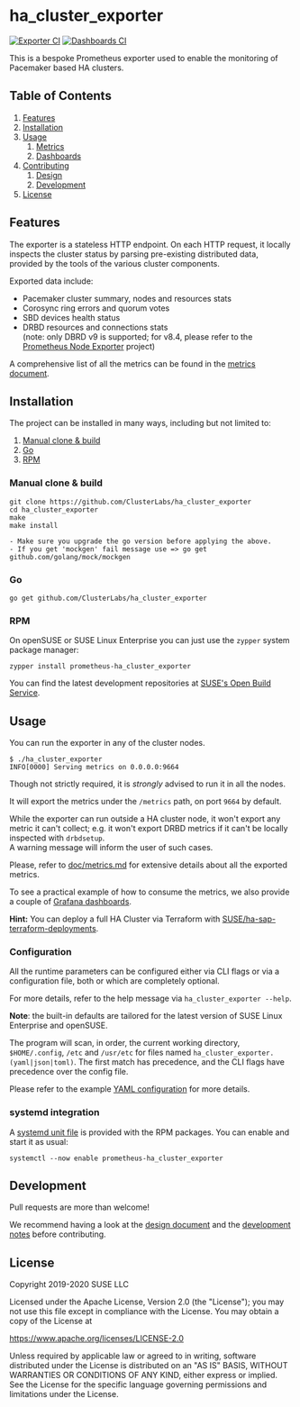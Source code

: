 # ha_cluster_exporter

[![Exporter CI](https://github.com/ClusterLabs/ha_cluster_exporter/workflows/Exporter%20CI/badge.svg)](https://github.com/ClusterLabs/ha_cluster_exporter/actions?query=workflow%3A%22Exporter+CI%22)
[![Dashboards CI](https://github.com/ClusterLabs/ha_cluster_exporter/workflows/Dashboards%20CI/badge.svg)](https://github.com/ClusterLabs/ha_cluster_exporter/actions?query=workflow%3A%22Dashboards+CI%22)

This is a bespoke Prometheus exporter used to enable the monitoring of Pacemaker based HA clusters.  

## Table of Contents
1. [Features](#features)
2. [Installation](#installation)
3. [Usage](#usage)
   1. [Metrics](doc/metrics.md)
   2. [Dashboards](dashboards/README.md)
5. [Contributing](#contributing)
   1. [Design](doc/design.md)
   2. [Development](doc/development.md)
5. [License](#license)

## Features

The exporter is a stateless HTTP endpoint. On each HTTP request, it locally inspects the cluster status by parsing pre-existing distributed data, provided by the tools of the various cluster components.

Exported data include:
- Pacemaker cluster summary, nodes and resources stats 
- Corosync ring errors and quorum votes
- SBD devices health status 
- DRBD resources and connections stats  
  (note: only DBRD v9 is supported; for v8.4, please refer to the [Prometheus Node Exporter](https://github.com/prometheus/node_exporter) project)

A comprehensive list of all the metrics can be found in the [metrics document](doc/metrics.md).

## Installation

The project can be installed in many ways, including but not limited to:

1. [Manual clone & build](#manual-clone-&-build)
2. [Go](#go)
3. [RPM](#rpm)

### Manual clone & build

```
git clone https://github.com/ClusterLabs/ha_cluster_exporter
cd ha_cluster_exporter
make
make install

- Make sure you upgrade the go version before applying the above.
- If you get 'mockgen' fail message use => go get github.com/golang/mock/mockgen
```

### Go

```
go get github.com/ClusterLabs/ha_cluster_exporter
```

### RPM

On openSUSE or SUSE Linux Enterprise you can just use the `zypper` system package manager:
```shell
zypper install prometheus-ha_cluster_exporter
```

You can find the latest development repositories at [SUSE's Open Build Service](https://build.opensuse.org/package/show/network:ha-clustering:sap-deployments:devel/prometheus-ha_cluster_exporter).

## Usage

You can run the exporter in any of the cluster nodes. 

```
$ ./ha_cluster_exporter  
INFO[0000] Serving metrics on 0.0.0.0:9664
```

Though not strictly required, it is _strongly_ advised to run it in all the nodes.

It will export the metrics under the `/metrics` path, on port `9664` by default.

While the exporter can run outside a HA cluster node, it won't export any metric it can't collect; e.g. it won't export DRBD metrics if it can't be locally inspected with `drbdsetup`.  
A warning message will inform the user of such cases.

Please, refer to [doc/metrics.md](doc/metrics.md) for extensive details about all the exported metrics.

To see a practical example of how to consume the metrics, we also provide a couple of [Grafana dashboards](dashboards). 

**Hint:**
You can deploy a full HA Cluster via Terraform with [SUSE/ha-sap-terraform-deployments](https://github.com/SUSE/ha-sap-terraform-deployments).

### Configuration

All the runtime parameters can be configured either via CLI flags or via a configuration file, both or which are completely optional.

For more details, refer to the help message via `ha_cluster_exporter --help`.

**Note**:
the built-in defaults are tailored for the latest version of SUSE Linux Enterprise and openSUSE.

The program will scan, in order, the current working directory, `$HOME/.config`, `/etc` and `/usr/etc` for files named `ha_cluster_exporter.(yaml|json|toml)`.
The first match has precedence, and the CLI flags have precedence over the config file.

Please refer to the example [YAML configuration](ha_cluster_exporter.yaml) for more details.

### systemd integration

A [systemd unit file](ha_cluster_exporter.service) is provided with the RPM packages. You can enable and start it as usual:  

```
systemctl --now enable prometheus-ha_cluster_exporter
```

## Development

Pull requests are more than welcome!

We recommend having a look at the [design document](doc/design.md) and the [development notes](doc/development.md) before contributing.

## License

Copyright 2019-2020 SUSE LLC

Licensed under the Apache License, Version 2.0 (the "License");
you may not use this file except in compliance with the License.
You may obtain a copy of the License at

   https://www.apache.org/licenses/LICENSE-2.0

Unless required by applicable law or agreed to in writing, software
distributed under the License is distributed on an "AS IS" BASIS,
WITHOUT WARRANTIES OR CONDITIONS OF ANY KIND, either express or implied.
See the License for the specific language governing permissions and
limitations under the License.
